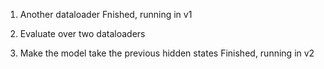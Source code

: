 1. Another dataloader
    Fnished, running in v1

2. Evaluate over two dataloaders

3. Make the model take the previous hidden states
    Finished, running in v2
